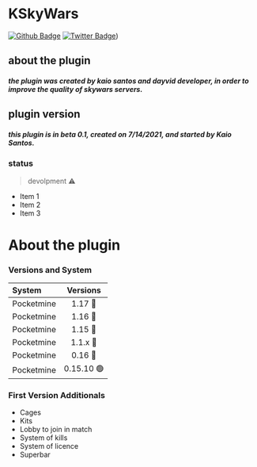 # KSkyWars

[![Github Badge](https://img.shields.io/badge/-Github-000?style=flat-square&logo=Github&logoColor=white&link=https://github.com/KaioSant)](https://github.com/KaioSant)
[![Twitter Badge](https://img.shields.io/badge/-Twitter-1ca0f1?style=flat-square&labelColor=1ca0f1&logo=twitter&logoColor=white&link=https://twitter.com/_Burgues_K)](https://twitter.com/_Burgues_K))

## about the plugin
##### the plugin was created by kaio santos and dayvid developer, in order to improve the quality of skywars servers.

## plugin version
##### this plugin is in beta 0.1, created on 7/14/2021, and started by Kaio Santos.

### status
> devolpment ⚠️

* Item 1
* Item 2
* Item 3
# About the plugin
### Versions and System
System | Versions | 
:--------- | :------:
Pocketmine | 1.17 🔴 
Pocketmine | 1.16 🔴
Pocketmine | 1.15 🔴
Pocketmine | 1.1.x 🔴
Pocketmine | 0.16 🔴
Pocketmine | 0.15.10 🟢

### First Version Additionals
* Cages
* Kits
* Lobby to join in match
* System of kills
* System of licence
* Superbar
